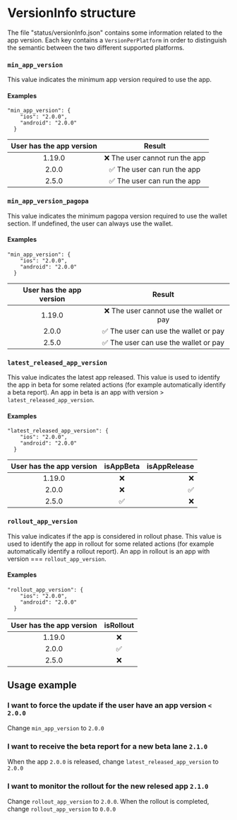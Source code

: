 # VersionInfo structure
The file "status/versionInfo.json" contains some information related to the app version.
Each key contains a `VersionPerPlatform` in order to distinguish the semantic between the two different supported platforms. 

### `min_app_version`
This value indicates the minimum app version required to use the app. 
#### Examples
```
"min_app_version": {
    "ios": "2.0.0",
    "android": "2.0.0"
  }
```

| User has the app version |            Result             |
|:------------------------:|:-----------------------------:|
|          1.19.0          | ❌ The user cannot run the app |
|          2.0.0           |  ✅ The user can run the app   |
|          2.5.0           |  ✅ The user can run the app   |

### `min_app_version_pagopa`
This value indicates the minimum pagopa version required to use the wallet section.
If undefined, the user can always use the wallet.
#### Examples
```
"min_app_version": {
    "ios": "2.0.0",
    "android": "2.0.0"
  }
```

| User has the app version |                 Result                  |
|:------------------------:|:---------------------------------------:|
|          1.19.0          | ❌ The user cannot use the wallet or pay |
|          2.0.0           |  ✅ The user can use the wallet or pay   |
|          2.5.0           |  ✅ The user can use the wallet or pay   |

### `latest_released_app_version`
This value indicates the latest app released. This value is used to identify the app in beta for some related actions (for example automatically identify a beta report). 
An app in beta is an app with version > `latest_released_app_version`.
#### Examples
```
"latest_released_app_version": {
    "ios": "2.0.0",
    "android": "2.0.0"
  }
```

| User has the app version | isAppBeta | isAppRelease |
|:------------------------:|:---------:|-------------:|
|          1.19.0          |     ❌     |            ❌ |
|          2.0.0           |     ❌     |            ✅ |
|          2.5.0           |     ✅     |            ❌ |

### `rollout_app_version`
This value indicates if the app is considered in rollout phase. This value is used to identify the app in rollout for some related actions (for example automatically identify a rollout report).
An app in rollout is an app with version === `rollout_app_version`.
#### Examples
```
"rollout_app_version": {
    "ios": "2.0.0",
    "android": "2.0.0"
  }
```

| User has the app version | isRollout | 
|:------------------------:|:---------:|
|          1.19.0          |     ❌     |          
|          2.0.0           |     ✅     |         
|          2.5.0           |     ❌     |        

## Usage example

### I want to force the update if the user have an app version `< 2.0.0`
Change `min_app_version` to `2.0.0`

### I want to receive the beta report for a new beta lane  `2.1.0`
When the app `2.0.0` is released, change `latest_released_app_version` to `2.0.0`

### I want to monitor the rollout for the new relesed app  `2.1.0`
Change `rollout_app_version` to `2.0.0`. When the rollout is completed, change `rollout_app_version` to `0.0.0`

